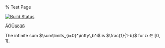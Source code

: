 % Test Page

[![Build Status](https://travis-ci.org/peti/quizmaster.svg?branch=master)](https://travis-ci.org/peti/quizmaster)

ÄÖÜäöüß

The infinite sum $\sum\limits_{i=0}^\infty\,b^i$ is $\frac{1}{1-b}$ for $b\in[0,1[$.
